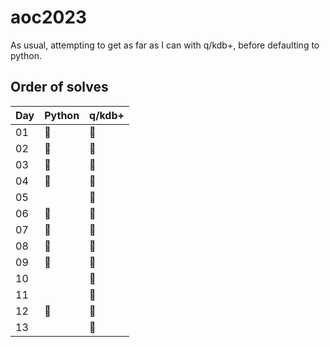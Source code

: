 # aoc2023

As usual, attempting to get as far as I can with q/kdb+, before defaulting to python.

## Order of solves

| Day | Python | q/kdb+ |
| --- | ------ | ------ |
| 01  | 🥈 | 🥇 |
| 02  | 🥈 | 🥇 |
| 03  | 🥈 | 🥇 |
| 04  | 🥈 | 🥇 |
| 05  |  | 🥇 |
| 06  | 🥈 | 🥇 |
| 07  | 🥈 | 🥇 |
| 08  | 🥈 | 🥇 |
| 09  | 🥈 | 🥇 |
| 10  |  | 🥇 |
| 11  |  | 🥇 |
| 12  | 🥇 | 🥇 |
| 13  |  | 🥇 |
